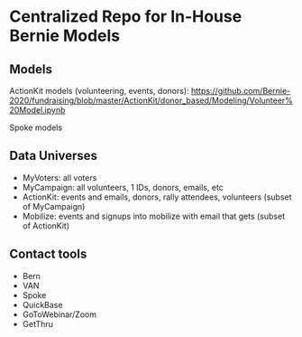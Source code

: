 # Centralized Repo for In-House Bernie Models

## Models

ActionKit models (volunteering, events, donors):
https://github.com/Bernie-2020/fundraising/blob/master/ActionKit/donor_based/Modeling/Volunteer%20Model.ipynb

Spoke models 

## Data Universes
* MyVoters: all voters 
* MyCampaign: all volunteers, 1 IDs, donors, emails, etc
* ActionKit: events and emails, donors, rally attendees, volunteers (subset of MyCampaign)
* Mobilize: events and signups into mobilize with email that gets (subset of ActionKit)

## Contact tools
* Bern
* VAN 
* Spoke
* QuickBase
* GoToWebinar/Zoom
* GetThru




